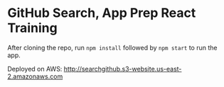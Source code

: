 # GitHub Search, App Prep React Training

After cloning the repo, run `npm install` followed by `npm start` to run the app.

Deployed on AWS: http://searchgithub.s3-website.us-east-2.amazonaws.com
